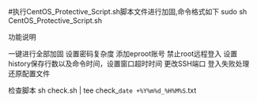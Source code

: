 #执行CentOS_Protective_Script.sh脚本文件进行加固,命令格式如下
sudo sh CentOS_Protective_Script.sh

功能说明

一键进行全部加固
设置密码复杂度
添加eproot账号
禁止root远程登入
设置history保存行数以及命令时间，设置窗口超时时间
更改SSH端口
登入失败处理
还原配置文件

检查脚本
sh check.sh | tee check_`date +%Y%m%d_%H%M%S`.txt

